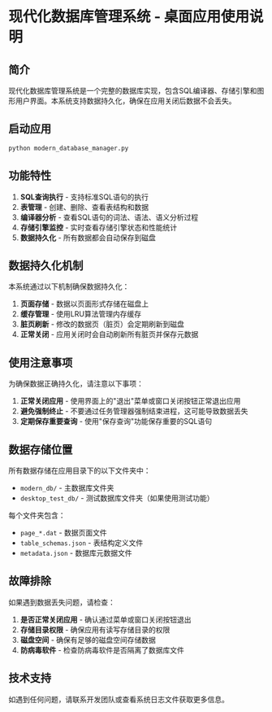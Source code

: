 # 现代化数据库管理系统 - 桌面应用使用说明

## 简介

现代化数据库管理系统是一个完整的数据库实现，包含SQL编译器、存储引擎和图形用户界面。本系统支持数据持久化，确保在应用关闭后数据不会丢失。

## 启动应用

```bash
python modern_database_manager.py
```

## 功能特性

1. **SQL查询执行** - 支持标准SQL语句的执行
2. **表管理** - 创建、删除、查看表结构和数据
3. **编译器分析** - 查看SQL语句的词法、语法、语义分析过程
4. **存储引擎监控** - 实时查看存储引擎状态和性能统计
5. **数据持久化** - 所有数据都会自动保存到磁盘

## 数据持久化机制

本系统通过以下机制确保数据持久化：

1. **页面存储** - 数据以页面形式存储在磁盘上
2. **缓存管理** - 使用LRU算法管理内存缓存
3. **脏页刷新** - 修改的数据页（脏页）会定期刷新到磁盘
4. **正常关闭** - 应用关闭时会自动刷新所有脏页并保存元数据

## 使用注意事项

为确保数据正确持久化，请注意以下事项：

1. **正常关闭应用** - 使用界面上的"退出"菜单或窗口关闭按钮正常退出应用
2. **避免强制终止** - 不要通过任务管理器强制结束进程，这可能导致数据丢失
3. **定期保存重要查询** - 使用"保存查询"功能保存重要的SQL语句

## 数据存储位置

所有数据存储在应用目录下的以下文件夹中：
- `modern_db/` - 主数据库文件夹
- `desktop_test_db/` - 测试数据库文件夹（如果使用测试功能）

每个文件夹包含：
- `page_*.dat` - 数据页面文件
- `table_schemas.json` - 表结构定义文件
- `metadata.json` - 数据库元数据文件

## 故障排除

如果遇到数据丢失问题，请检查：

1. **是否正常关闭应用** - 确认通过菜单或窗口关闭按钮退出
2. **存储目录权限** - 确保应用有读写存储目录的权限
3. **磁盘空间** - 确保有足够的磁盘空间存储数据
4. **防病毒软件** - 检查防病毒软件是否隔离了数据库文件

## 技术支持

如遇到任何问题，请联系开发团队或查看系统日志文件获取更多信息。